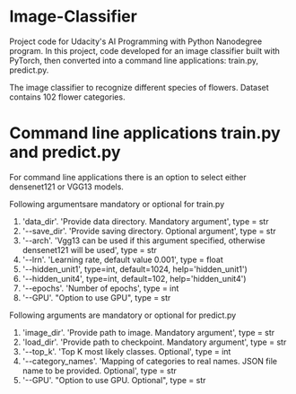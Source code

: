 # Image-Classifier
Project code for Udacity's AI Programming with Python Nanodegree program. In this project, code developed for an image classifier built with PyTorch, then converted into a command line applications: train.py, predict.py.

The image classifier to recognize different species of flowers. Dataset contains 102 flower categories.

# Command line applications train.py and predict.py
For command line applications there is an option to select either densenet121 or VGG13 models.

Following argumentsare mandatory or optional for train.py

1. 'data_dir'. 'Provide data directory. Mandatory argument', type = str
2. '--save_dir'. 'Provide saving directory. Optional argument', type = str
3. '--arch'. 'Vgg13 can be used if this argument specified, otherwise densenet121 will be used', type = str
4. '--lrn'. 'Learning rate, default value 0.001', type = float
5. '--hidden_unit1', type=int, default=1024, help='hidden_unit1')
6. '--hidden_unit4', type=int, default=102, help='hidden_unit4')
7. '--epochs'. 'Number of epochs', type = int
8. '--GPU'. "Option to use GPU", type = str

Following arguments are mandatory or optional for predict.py

1. 'image_dir'. 'Provide path to image. Mandatory argument', type = str
2. 'load_dir'. 'Provide path to checkpoint. Mandatory argument', type = str
3. '--top_k'. 'Top K most likely classes. Optional', type = int
4. '--category_names'. 'Mapping of categories to real names. JSON file name to be provided. Optional', type = str
5. '--GPU'. "Option to use GPU. Optional", type = str
